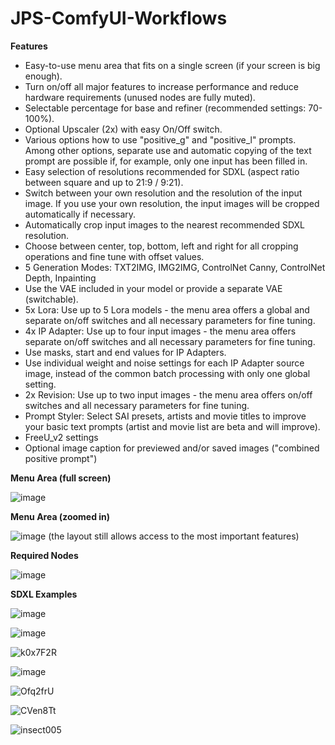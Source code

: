 # JPS-ComfyUI-Workflows

__Features__

* Easy-to-use menu area that fits on a single screen (if your screen is big enough).
* Turn on/off all major features to increase performance and reduce hardware requirements (unused nodes are fully muted).
* Selectable percentage for base and refiner (recommended settings: 70-100%).
* Optional Upscaler (2x) with easy On/Off switch.
* Various options how to use "positive_g" and "positive_l" prompts. Among other options, separate use and automatic copying of the text prompt are possible if, for example, only one input has been filled in.
* Easy selection of resolutions recommended for SDXL (aspect ratio between square and up to 21:9 / 9:21).
* Switch between your own resolution and the resolution of the input image. If you use your own resolution, the input images will be cropped automatically if necessary.
* Automatically crop input images to the nearest recommended SDXL resolution.
* Choose between center, top, bottom, left and right for all cropping operations and fine tune with offset values.
* 5 Generation Modes: TXT2IMG, IMG2IMG, ControlNet Canny, ControlNet Depth, Inpainting
* Use the VAE included in your model or provide a separate VAE (switchable).
* 5x Lora: Use up to 5 Lora models - the menu area offers a global and separate on/off switches and all necessary parameters for fine tuning.
* 4x IP Adapter: Use up to four input images - the menu area offers separate on/off switches and all necessary parameters for fine tuning.
* Use masks, start and end values for IP Adapters.
* Use individual weight and noise settings for each IP Adapter source image, instead of the common batch processing with only one global setting.
* 2x Revision: Use up to two input images - the menu area offers on/off switches and all necessary parameters for fine tuning.
* Prompt Styler: Select SAI presets, artists and movie titles to improve your basic text prompts (artist and movie list are beta and will improve).
* FreeU_v2 settings
* Optional image caption for previewed and/or saved images ("combined positive prompt")

__Menu Area (full screen)__

![image](https://github.com/JPS-GER/JPS-ComfyUI-Workflows/assets/142158778/8bd28bef-039a-43ed-b29e-42d6f81fb540)

__Menu Area (zoomed in)__

![image](https://github.com/JPS-GER/JPS-ComfyUI-Workflows/assets/142158778/c7032fea-a461-418b-a258-ed5bb0fde96d)
(the layout still allows access to the most important features)

__Required Nodes__

![image](https://github.com/JPS-GER/JPS-ComfyUI-Workflows/assets/142158778/6d3eedf7-9e07-4b33-89ae-e819204f2122)

__SDXL Examples__

![image](https://github.com/JPS-GER/JPS-ComfyUI-Workflows/assets/142158778/f7f23961-276d-4eda-9234-8739a1940f8e)

![image](https://github.com/JPS-GER/JPS-ComfyUI-Workflows/assets/142158778/b76f6986-0cd1-4e3c-8ceb-22fde4c911d9)

![k0x7F2R](https://github.com/JPS-GER/JPS-ComfyUI-Workflows/assets/142158778/dd03edf2-fd1b-4d67-857b-ccf4f42224d9)

![image](https://github.com/JPS-GER/JPS-ComfyUI-Workflows/assets/142158778/73794d6f-29bf-4a09-a1dd-a8dda117e936)

![Ofq2frU](https://github.com/JPS-GER/JPS-ComfyUI-Workflows/assets/142158778/3bd5995c-ec26-4b24-8477-f801b80b8542)

![CVen8Tt](https://github.com/JPS-GER/JPS-ComfyUI-Workflows/assets/142158778/1bfe3ea2-c85d-4c11-a709-9965b8e22882)

![insect005](https://github.com/JPS-GER/JPS-ComfyUI-Workflows/assets/142158778/8c7396f7-93cc-46a5-9c19-e9e010fb000a)





